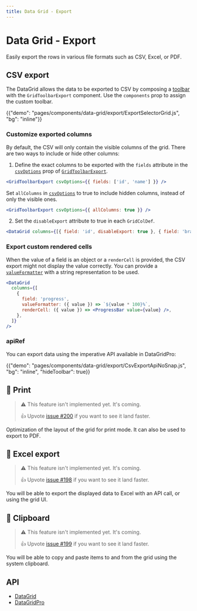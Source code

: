 ```yaml
---
title: Data Grid - Export
---
```


# Data Grid - Export

<p class="description">Easily export the rows in various file formats such as CSV, Excel, or PDF.</p>

## CSV export

The DataGrid allows the data to be exported to CSV by composing a [toolbar](/components/data-grid/components/#toolbar) with the `GridToolbarExport` component. Use the `components` prop to assign the custom toolbar.

{{"demo": "pages/components/data-grid/export/ExportSelectorGrid.js", "bg": "inline"}}

### Customize exported columns

By default, the CSV will only contain the visible columns of the grid.
There are two ways to include or hide other columns:

1. Define the exact columns to be exported with the `fields` attribute in the [`csvOptions`](/api/data-grid/grid-export-csv-options/) prop of [`GridToolbarExport`](/components/data-grid/components/#toolbar).

```jsx
<GridToolbarExport csvOptions={{ fields: ['id', 'name'] }} />
```

Set `allColumns` in [`csvOptions`](/api/data-grid/grid-export-csv-options/) to true to include hidden columns, instead of only the visible ones.

```jsx
<GridToolbarExport csvOptions={{ allColumns: true }} />
```

2. Set the `disableExport` attribute to true in each `GridColDef`.

```jsx
<DataGrid columns={[{ field: 'id', disableExport: true }, { field: 'brand' }]} />
```

### Export custom rendered cells

When the value of a field is an object or a `renderCell` is provided, the CSV export might not display the value correctly.
You can provide a [`valueFormatter`](/components/data-grid/columns/#value-formatter) with a string representation to be used.

```jsx
<DataGrid
  columns={[
    {
      field: 'progress',
      valueFormatter: ({ value }) => `${value * 100}%`,
      renderCell: ({ value }) => <ProgressBar value={value} />,
    },
  ]}
/>
```

### apiRef [<span class="pro"></span>](https://material-ui.com/store/items/material-ui-pro/)

You can export data using the imperative API available in DataGridPro:

{{"demo": "pages/components/data-grid/export/CsvExportApiNoSnap.js", "bg": "inline", "hideToolbar": true}}

## 🚧 Print

> ⚠️ This feature isn't implemented yet. It's coming.
>
> 👍 Upvote [issue #200](https://github.com/mui-org/material-ui-x/issues/200) if you want to see it land faster.

Optimization of the layout of the grid for print mode. It can also be used to export to PDF.

## 🚧 Excel export [<span class="premium"></span>](https://material-ui.com/store/items/material-ui-pro/)

> ⚠️ This feature isn't implemented yet. It's coming.
>
> 👍 Upvote [issue #198](https://github.com/mui-org/material-ui-x/issues/198) if you want to see it land faster.

You will be able to export the displayed data to Excel with an API call, or using the grid UI.

## 🚧 Clipboard [<span class="premium"></span>](https://material-ui.com/store/items/material-ui-pro/)

> ⚠️ This feature isn't implemented yet. It's coming.
>
> 👍 Upvote [issue #199](https://github.com/mui-org/material-ui-x/issues/199) if you want to see it land faster.

You will be able to copy and paste items to and from the grid using the system clipboard.

## API

- [DataGrid](/api/data-grid/data-grid/)
- [DataGridPro](/api/data-grid/data-grid-pro/)
